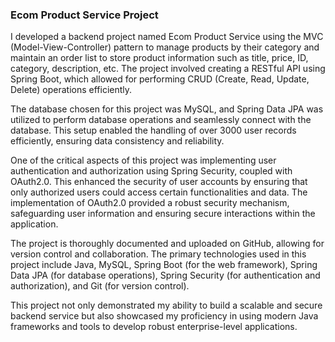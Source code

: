 ### Ecom Product Service Project

I developed a backend project named Ecom Product Service using the MVC (Model-View-Controller) pattern to manage products by their category 
and maintain an order list to store product information such as title, price, ID, category, description, etc. 
The project involved creating a RESTful API using Spring Boot, which allowed for performing CRUD (Create, Read, Update, Delete) operations efficiently. 

The database chosen for this project was MySQL, and Spring Data JPA was utilized to perform database operations and seamlessly connect with the database. 
This setup enabled the handling of over 3000 user records efficiently, ensuring data consistency and reliability. 

One of the critical aspects of this project was implementing user authentication and authorization using Spring Security, coupled with OAuth2.0.
 This enhanced the security of user accounts by ensuring that only authorized users could access certain functionalities and data.
 The implementation of OAuth2.0 provided a robust security mechanism, safeguarding user information and ensuring secure interactions within the application.

The project is thoroughly documented and uploaded on GitHub, allowing for version control and collaboration.
 The primary technologies used in this project include Java, MySQL, Spring Boot (for the web framework),
 Spring Data JPA (for database operations), Spring Security (for authentication and authorization), and Git (for version control).

This project not only demonstrated my ability to build a scalable and secure backend service but also showcased my proficiency in using modern Java frameworks
 and tools to develop robust enterprise-level applications.
